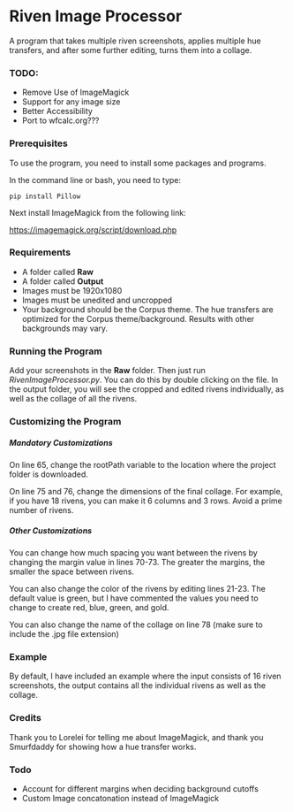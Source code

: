 # Riven Image Processor
A program that takes multiple riven screenshots, applies multiple hue transfers, and after some further editing, turns them into a collage.

### TODO:
 - Remove Use of ImageMagick
 - Support for any image size
 - Better Accessibility
 - Port to wfcalc.org???

### Prerequisites
To use the program, you need to install some packages and programs.

In the command line or bash, you need to type:

``` pip install Pillow ```

Next install ImageMagick from the following link:

https://imagemagick.org/script/download.php

### Requirements
 - A folder called **Raw**
 - A folder called **Output**
 - Images must be 1920x1080
 - Images must be unedited and uncropped
 - Your background should be the Corpus theme. The hue transfers are optimized for the Corpus theme/background. Results with other backgrounds may vary.

### Running the Program

Add your screenshots in the **Raw** folder. Then just run _RivenImageProcessor.py_. You can do this by double clicking on the file. In the output folder, you will see the cropped and edited rivens individually, as well as the collage of all the rivens.

### Customizing the Program

##### Mandatory Customizations

On line 65, change the rootPath variable to the location where the project folder is downloaded.

On line 75 and 76, change the dimensions of the final collage. For example, if you have 18 rivens, you can make it 6 columns and 3 rows. Avoid a prime number of rivens.

##### Other Customizations

You can change how much spacing you want between the rivens by changing the margin value in lines 70-73. The greater the margins, the smaller the space between rivens.

You can also change the color of the rivens by editing lines 21-23. The default value is green, but I have commented the values you need to change to create red, blue, green, and gold.

You can also change the name of the collage on line 78 (make sure to include the .jpg file extension)

### Example

By default, I have included an example where the input consists of 16 riven screenshots, the output contains all the individual rivens as well as the collage.

### Credits

Thank you to Lorelei for telling me about ImageMagick, and thank you Smurfdaddy for showing how a hue transfer works.

### Todo

 - Account for different margins when deciding background cutoffs
 - Custom Image concatonation instead of ImageMagick



